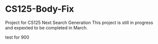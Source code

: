 # CS125-Body-Fix
Project for CS125 Next Search Generation
This project is still in progress and expexted to be completed in March.

test for 900